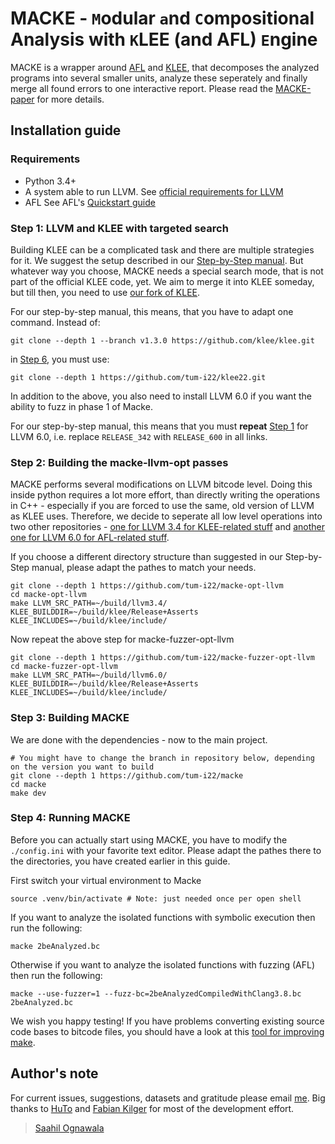 # MACKE - `M`odular `a`nd `C`ompositional Analysis with `K`LEE (and AFL) `E`ngine

MACKE is a wrapper around [AFL](http://lcamtuf.coredump.cx/afl/) and [KLEE](https://klee.github.io/), that decomposes the analyzed programs into several smaller units, analyze these seperately and finally merge all found errors to one interactive report. Please read the [MACKE-paper](https://www.researchgate.net/publication/305641321_MACKE_-_Compositional_Analysis_of_Low-Level_Vulnerabilities_with_Symbolic_Execution) for more details.

## Installation guide

### Requirements
* Python 3.4+
* A system able to run LLVM. See [official requirements for LLVM](http://www.llvm.org/docs/GettingStarted.html#requirements)
* AFL See AFL's [Quickstart guide](http://lcamtuf.coredump.cx/afl/QuickStartGuide.txt)

### Step 1: LLVM and KLEE with targeted search
Building KLEE can be a complicated task and there are multiple strategies for it. We suggest the setup described in our [Step-by-Step manual](https://github.com/hutoTUM/install-klee). But whatever way you choose, MACKE needs a special search mode, that is not part of the official KLEE code, yet. We aim to merge it into KLEE someday, but till then, you need to use [our fork of KLEE](https://github.com/tum-i22/klee22).

For our step-by-step manual, this means, that you have to adapt one command. Instead of:
```
git clone --depth 1 --branch v1.3.0 https://github.com/klee/klee.git
```
in [Step 6](https://github.com/hutoTUM/install-klee#step-6-klee), you must use:
```
git clone --depth 1 https://github.com/tum-i22/klee22.git
```

In addition to the above, you also need to install LLVM 6.0 if you want the ability to fuzz in phase 1 of Macke. 

For our step-by-step manual, this means that you must **repeat** [Step 1](https://github.com/tum-i22/klee-install#step-1-llvm) for LLVM 6.0, i.e. replace ``RELEASE_342`` with ``RELEASE_600`` in all links. 

### Step 2: Building the macke-llvm-opt passes
MACKE performs several modifications on LLVM bitcode level. Doing this inside python requires a lot more effort, than directly writing the operations in C++ - especially if you are forced to use the same, old version of LLVM as KLEE uses. Therefore, we decide to seperate all low level operations into two other repositories - [one for LLVM 3.4 for KLEE-related stuff](https://github.com/hutoTUM/macke-opt-llvm) and [another one for LLVM 6.0 for AFL-related stuff](https://github.com/tum-i22/macke-fuzzer-opt-llvm). 

If you choose a different directory structure than suggested in our Step-by-Step manual, please adapt the pathes to match your needs.

```
git clone --depth 1 https://github.com/tum-i22/macke-opt-llvm 
cd macke-opt-llvm
make LLVM_SRC_PATH=~/build/llvm3.4/ KLEE_BUILDDIR=~/build/klee/Release+Asserts KLEE_INCLUDES=~/build/klee/include/
```

Now repeat the above step for macke-fuzzer-opt-llvm 
```
git clone --depth 1 https://github.com/tum-i22/macke-fuzzer-opt-llvm 
cd macke-fuzzer-opt-llvm
make LLVM_SRC_PATH=~/build/llvm6.0/ KLEE_BUILDDIR=~/build/klee/Release+Asserts KLEE_INCLUDES=~/build/klee/include/
```

### Step 3: Building MACKE
We are done with the dependencies - now to the main project.
```
# You might have to change the branch in repository below, depending on the version you want to build
git clone --depth 1 https://github.com/tum-i22/macke
cd macke
make dev
```

### Step 4: Running MACKE
Before you can actually start using MACKE, you have to modify the `./config.ini` with your favorite text editor. Please adapt the pathes there to the directories, you have created earlier in this guide. 

First switch your virtual environment to Macke

```
source .venv/bin/activate # Note: just needed once per open shell
```

If you want to analyze the isolated functions with symbolic execution then run the following:
```
macke 2beAnalyzed.bc
```

Otherwise if you want to analyze the isolated functions with fuzzing (AFL) then run the following:
```
macke --use-fuzzer=1 --fuzz-bc=2beAnalyzedCompiledWithClang3.8.bc 2beAnalyzed.bc
```

We wish you happy testing! If you have problems converting existing source code bases to bitcode files, you should have a look at this [tool for improving make](https://github.com/tum-i22/MakeAdditions).


## Author's note
For current issues, suggestions, datasets and gratitude please email [me](mailto:saahil.ognawala@tum.de). 
Big thanks to [HuTo](t.hutzelmann@tum.de) and [Fabian Kilger](fabian.kilger@tum.de) for most of the development effort. 

> [Saahil Ognawala](https://www22.in.tum.de/en/ognawala/)
